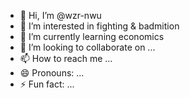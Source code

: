 - 👋 Hi, I’m @wzr-nwu
- 👀 I’m interested in fighting & badmition
- 🌱 I’m currently learning economics
- 💞️ I’m looking to collaborate on ...
- 📫 How to reach me ...
- 😄 Pronouns: ...
- ⚡ Fun fact: ...

<!---
wzr-nwu/wzr-nwu is a ✨ special ✨ repository because its `README.md` (this file) appears on your GitHub profile.
You can click the Preview link to take a look at your changes.
--->
